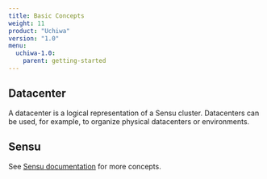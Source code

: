 ```yaml
---
title: Basic Concepts
weight: 11
product: "Uchiwa"
version: "1.0"
menu:
  uchiwa-1.0:
    parent: getting-started
---
```


## Datacenter
A datacenter is a logical representation of a Sensu cluster. Datacenters can be used, for example, to organize physical datacenters or environments.

## Sensu
See [Sensu documentation](https://docs.sensu.io/sensu-core/latest/overview/what-is-sensu) for more concepts.